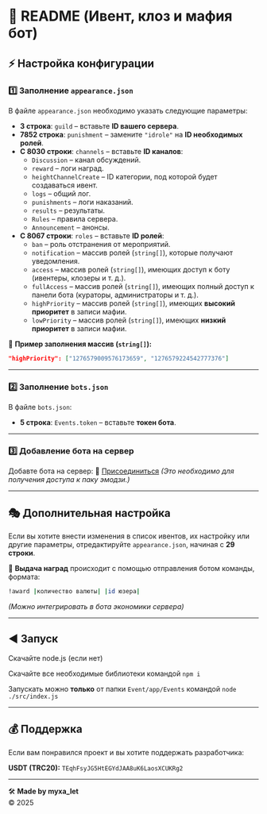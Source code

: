 # 📜 README (Ивент, клоз и мафия бот)

## ⚡ Настройка конфигурации

### 1️⃣ Заполнение `appearance.json`

В файле `appearance.json` необходимо указать следующие параметры:

- **3 строка**: `guild` – вставьте **ID вашего сервера**.
- **7852 строка**: `punishment` – замените `"idrole"` на **ID необходимых ролей**.
- **С 8030 строки**: `channels` – вставьте **ID каналов**:
  - `Discussion` – канал обсуждений.
  - `reward` – логи наград.
  - `heightChannelCreate` – ID категории, под которой будет создаваться ивент.
  - `logs` – общий лог.
  - `punishments` – логи наказаний.
  - `results` – результаты.
  - `Rules` – правила сервера.
  - `Announcement` – анонсы.
- **С 8067 строки**: `roles` – вставьте **ID ролей**:
  - `ban` – роль отстранения от мероприятий.
  - `notification` – массив ролей (`string[]`), которые получают уведомления.
  - `access` – массив ролей (`string[]`), имеющих доступ к боту (ивентеры, клозеры и т. д.).
  - `fullAccess` – массив ролей (`string[]`), имеющих полный доступ к панели бота (кураторы, администраторы и т. д.).
  - `highPriority` – массив ролей (`string[]`), имеющих **высокий приоритет** в записи мафии.
  - `lowPriority` – массив ролей (`string[]`), имеющих **низкий приоритет** в записи мафии.

📌 **Пример заполнения массив (`string[]`):**
```json
"highPriority": ["1276579009576173659", "1276579224542777376"]
```

---

### 2️⃣ Заполнение `bots.json`

В файле `bots.json`:
- **5 строка**: `Events.token` – вставьте **токен бота**.

---

### 3️⃣ Добавление бота на сервер

Добавте бота на сервер: 🔗 [Присоединиться](https://discord.gg/qTR5fMvc)
*(Это необходимо для получения доступа к паку эмодзи.)*

---

## 🎭 Дополнительная настройка

Если вы хотите внести изменения в список ивентов, их настройку или другие параметры, отредактируйте `appearance.json`, начиная с **29 строки**.

🔹 **Выдача наград** происходит с помощью отправления ботом команды, формата:  
```bash
!award |количество валюты| |id юзера|
```
*(Можно интегрировать в бота экономики сервера)*  

---

## ◀️ Запуск

Скачайте node.js (если нет)

Скачайте все необходимые библиотеки командой `npm i`

Запускать можно **только** от папки `Event/app/Events` командой `node ./src/index.js`

---

## 💰 Поддержка
Если вам понравился проект и вы хотите поддержать разработчика:

**USDT (TRC20):** `TEqhFsyJG5HtEGYdJAA8uK6LaosXCUKRg2`

---

🛠 **Made by myxa_let**  
© 2025
